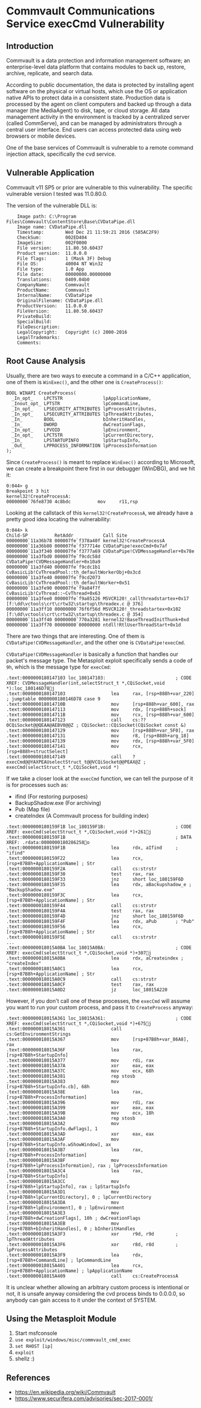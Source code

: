 # Commvault Communications Service execCmd Vulnerability

## Introduction

Commvault is a data protection and information management software; an enterprise-level data
platform that contains modules to back up, restore, archive, replicate, and search data.

According to public documentation, the data is protected by installing agent software on the
physical or virtual hosts, which use the OS or application native APIs to protect data in a
consistent state. Production data is processed by the agent on client computers and backed
up through a data manager (the MediaAgent) to disk, tape, or cloud storage. All data
management activity in the environment is tracked by a centralized server (called CommServe),
and can be managed by administrators through a central user interface. End users can access
protected data using web browsers or mobile devices.

One of the base services of Commvault is vulnerable to a remote command injection attack,
specifically the cvd service.

## Vulnerable Application

Commvault v11 SP5 or prior are vulnerable to this vulnerability. The specific vulnerable
version I tested was 11.0.80.0.

The version of the vulnerable DLL is:

```
    Image path: C:\Program Files\Commvault\ContentStore\Base\CVDataPipe.dll
    Image name: CVDataPipe.dll
    Timestamp:        Wed Dec 21 11:59:21 2016 (585AC2F9)
    CheckSum:         002ED404
    ImageSize:        002F0000
    File version:     11.80.50.60437
    Product version:  11.0.0.0
    File flags:       1 (Mask 3F) Debug
    File OS:          40004 NT Win32
    File type:        1.0 App
    File date:        00000000.00000000
    Translations:     0409.04b0
    CompanyName:      Commvault
    ProductName:      Commvault
    InternalName:     CVDataPipe
    OriginalFilename: CVDataPipe.dll
    ProductVersion:   11.0.0.0
    FileVersion:      11.80.50.60437
    PrivateBuild:     
    SpecialBuild:     
    FileDescription:  
    LegalCopyright:   Copyright (c) 2000-2016
    LegalTrademarks:
    Comments:
```

## Root Cause Analysis

Usually, there are two ways to execute a command in a C/C++ application, one of them is ```WinExec()```,
and the other one is ```CreateProcess()```:

```
BOOL WINAPI CreateProcess(
  _In_opt_    LPCTSTR               lpApplicationName,
  _Inout_opt_ LPTSTR                lpCommandLine,
  _In_opt_    LPSECURITY_ATTRIBUTES lpProcessAttributes,
  _In_opt_    LPSECURITY_ATTRIBUTES lpThreadAttributes,
  _In_        BOOL                  bInheritHandles,
  _In_        DWORD                 dwCreationFlags,
  _In_opt_    LPVOID                lpEnvironment,
  _In_opt_    LPCTSTR               lpCurrentDirectory,
  _In_        LPSTARTUPINFO         lpStartupInfo,
  _Out_       LPPROCESS_INFORMATION lpProcessInformation
);

```

Since ```CreateProcess()``` is meant to replace ```WinExec()``` according to Microsoft, we can create a
breakpoint there first in our debugger (WinDBG), and we hit it:

```
0:044> g
Breakpoint 3 hit
kernel32!CreateProcessA:
00000000`76fe8730 4c8bdc          mov     r11,rsp
```

Looking at the callstack of this ```kernel32!CreateProcessA```, we already have a pretty good idea
locating the vulnerability:

```
0:044> k
Child-SP          RetAddr           Call Site
00000000`11a36b78 000007fe`f378a40f kernel32!CreateProcessA
00000000`11a36b80 000007fe`f377714e CVDataPipe!execCmd+0x7af
00000000`11a3f340 000007fe`f3777a69 CVDataPipe!CVDMessageHandler+0x78e
00000000`11a3fbd0 000007fe`f9cdc58d CVDataPipe!CVDMessageHandler+0x10a9
00000000`11a3fd40 000007fe`f9cdc1b1 CvBasicLib!CvThreadPool::th_defaultWorkerObj+0x3cd
00000000`11a3fe40 000007fe`f9cd2073 CvBasicLib!CvThreadPool::th_defaultWorker+0x51
00000000`11a3fe90 000007fe`f9a84f7f CvBasicLib!CvThread::~CvThread+0x63
00000000`11a3fee0 000007fe`f9a85126 MSVCR120!_callthreadstartex+0x17 [f:\dd\vctools\crt\crtw32\startup\threadex.c @ 376]
00000000`11a3ff10 00000000`76f6f56d MSVCR120!_threadstartex+0x102 [f:\dd\vctools\crt\crtw32\startup\threadex.c @ 354]
00000000`11a3ff40 00000000`770a3281 kernel32!BaseThreadInitThunk+0xd
00000000`11a3ff70 00000000`00000000 ntdll!RtlUserThreadStart+0x1d
```

There are two things that are interesting. One of them is ```CVDataPipe!CVDMessageHandler```, and the
other one is ```CVDataPipe!execCmd```.

```CVDataPipe!CVDMessageHandler``` is basically a function that handles our packet's message type.
The Metasploit exploit specifically sends a code of ```9h```, which is the message type for ```execCmd```:

```
.text:0000000180147103 loc_180147103:                          ; CODE XREF: CVDMessageHandler(int,selectStruct_t *,CQiSocket,void *):loc_180146D78j
.text:0000000180147103                 lea     rax, [rsp+888h+var_220] ; jumptable 0000000180146D78 case 9
.text:000000018014710B                 mov     [rsp+888h+var_600], rax
.text:0000000180147113                 mov     rdx, [rsp+888h+sock]
.text:000000018014711B                 mov     rcx, [rsp+888h+var_600]
.text:0000000180147123                 call    cs:??0CQiSocket@@QEAA@AEBV0@@Z ; CQiSocket::CQiSocket(CQiSocket const &)
.text:0000000180147129                 mov     [rsp+888h+var_5F0], rax
.text:0000000180147131                 mov     r8, [rsp+888h+arg_18]
.text:0000000180147139                 mov     rdx, [rsp+888h+var_5F0]
.text:0000000180147141                 mov     rcx, [rsp+888h+structSelect]
.text:0000000180147149                 call    ?execCmd@@YAXPEAUselectStruct_t@@VCQiSocket@@PEAX@Z ; execCmd(selectStruct_t *,CQiSocket,void *)
```

If we take a closer look at the ```execCmd``` function, we can tell the purpose of it is for processes such as:

* ifind (For restoring purposes)
* BackupShadow.exe (For archiving)
* Pub (Map file)
* createIndex (A Commvault process for building index)


```
.text:0000000180159F1B loc_180159F1B:                          ; CODE XREF: execCmd(selectStruct_t *,CQiSocket,void *)+261j
.text:0000000180159F1B                                         ; DATA XREF: .rdata:0000000180286258o
.text:0000000180159F1B                 lea     rdx, aIfind     ; "ifind"
.text:0000000180159F22                 lea     rcx, [rsp+87B8h+ApplicationName] ; Str
.text:0000000180159F2A                 call    cs:strstr
.text:0000000180159F30                 test    rax, rax
.text:0000000180159F33                 jnz     short loc_180159F6D
.text:0000000180159F35                 lea     rdx, aBackupshadow_e ; "BackupShadow.exe"
.text:0000000180159F3C                 lea     rcx, [rsp+87B8h+ApplicationName] ; Str
.text:0000000180159F44                 call    cs:strstr
.text:0000000180159F4A                 test    rax, rax
.text:0000000180159F4D                 jnz     short loc_180159F6D
.text:0000000180159F4F                 lea     rdx, aPub       ; "Pub"
.text:0000000180159F56                 lea     rcx, [rsp+87B8h+ApplicationName] ; Str
.text:0000000180159F5E                 call    cs:strstr
...
.text:000000018015A0BA loc_18015A0BA:                          ; CODE XREF: execCmd(selectStruct_t *,CQiSocket,void *)+307j
.text:000000018015A0BA                 lea     rdx, aCreateindex ; "createIndex"
.text:000000018015A0C1                 lea     rcx, [rsp+87B8h+ApplicationName] ; Str
.text:000000018015A0C9                 call    cs:strstr
.text:000000018015A0CF                 test    rax, rax
.text:000000018015A0D2                 jz      loc_18015A220
```

However, if you don't call one of these processes, the ```execCmd``` will assume you want to run your
custom process, and pass it to ```CreateProcess``` anyway:

```
.text:000000018015A361 loc_18015A361:                          ; CODE XREF: execCmd(selectStruct_t *,CQiSocket,void *)+675j
.text:000000018015A361                 call    cs:GetEnvironmentStrings
.text:000000018015A367                 mov     [rsp+87B8h+var_86A8], rax
.text:000000018015A36F                 lea     rax, [rsp+87B8h+StartupInfo]
.text:000000018015A377                 mov     rdi, rax
.text:000000018015A37A                 xor     eax, eax
.text:000000018015A37C                 mov     ecx, 68h
.text:000000018015A381                 rep stosb
.text:000000018015A383                 mov     [rsp+87B8h+StartupInfo.cb], 68h
.text:000000018015A38E                 lea     rax, [rsp+87B8h+ProcessInformation]
.text:000000018015A396                 mov     rdi, rax
.text:000000018015A399                 xor     eax, eax
.text:000000018015A39B                 mov     ecx, 18h
.text:000000018015A3A0                 rep stosb
.text:000000018015A3A2                 mov     [rsp+87B8h+StartupInfo.dwFlags], 1
.text:000000018015A3AD                 xor     eax, eax
.text:000000018015A3AF                 mov     [rsp+87B8h+StartupInfo.wShowWindow], ax
.text:000000018015A3B7                 lea     rax, [rsp+87B8h+ProcessInformation]
.text:000000018015A3BF                 mov     [rsp+87B8h+lpProcessInformation], rax ; lpProcessInformation
.text:000000018015A3C4                 lea     rax, [rsp+87B8h+StartupInfo]
.text:000000018015A3CC                 mov     [rsp+87B8h+lpStartupInfo], rax ; lpStartupInfo
.text:000000018015A3D1                 mov     [rsp+87B8h+lpCurrentDirectory], 0 ; lpCurrentDirectory
.text:000000018015A3DA                 mov     [rsp+87B8h+lpEnvironment], 0 ; lpEnvironment
.text:000000018015A3E3                 mov     [rsp+87B8h+dwCreationFlags], 10h ; dwCreationFlags
.text:000000018015A3EB                 mov     [rsp+87B8h+bInheritHandles], 0 ; bInheritHandles
.text:000000018015A3F3                 xor     r9d, r9d        ; lpThreadAttributes
.text:000000018015A3F6                 xor     r8d, r8d        ; lpProcessAttributes
.text:000000018015A3F9                 lea     rdx, [rsp+87B8h+CommandLine] ; lpCommandLine
.text:000000018015A401                 lea     rcx, [rsp+87B8h+ApplicationName] ; lpApplicationName
.text:000000018015A409                 call    cs:CreateProcessA
```

It is unclear whether allowing an arbitrary custom process is intentional or not, it is unsafe
anyway considering the cvd process binds to 0.0.0.0, so anybody can gain access to it under the
context of SYSTEM.

## Using the Metasploit Module

1. Start msfconsole
2. `use exploit/windows/misc/commvault_cmd_exec`
3. `set RHOST [ip]`
4. `exploit`
5. shellz :)


## References

* https://en.wikipedia.org/wiki/Commvault
* https://www.securifera.com/advisories/sec-2017-0001/